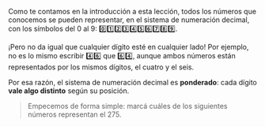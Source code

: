Como te contamos en la introducción a esta lección, todos los números que conocemos se pueden representar, en el sistema de numeración decimal, con los símbolos del 0 al 9: :zero::one::two::three::four::five::six::seven::eight::nine:.

¡Pero no da igual que cualquier dígito esté en cualquier lado! Por ejemplo, no es lo mismo escribir :four::six: que :six::four:, aunque ambos números están representados por los mismos dígitos, el cuatro y el seis.

Por esa razón, el sistema de numeración decimal es **ponderado**: cada dígito **vale algo distinto** según su posición.

> Empecemos de forma simple: marcá cuáles de los siguientes números representan el 275.
